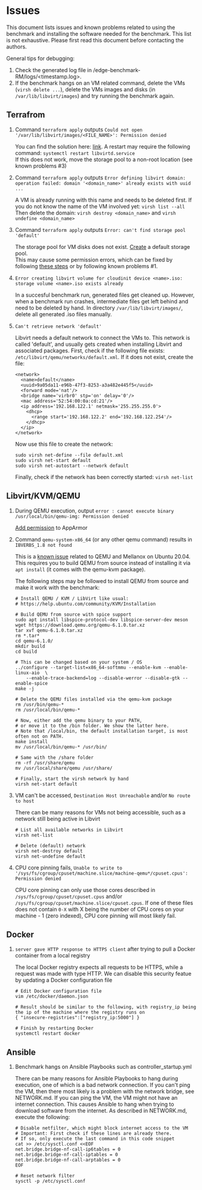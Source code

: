 # Issues
This document lists issues and known problems related to using the benchmark and installing the software needed for the benchmark. This list is not exhaustive. Please first read this document before contacting the authors.

General tips for debugging:
1. Check the generated log file in /edge-benchmark-RM/logs/<timestamp.log>.
2. If the benchmark hangs on an VM related command, delete the VMs (`virsh delete ...`), delete the VMs images and disks (in `/var/lib/libvirt/images`) and try running the benchmark again.

## Terrafrom
1. Command `terraform apply` outputs `Could not open '/var/lib/libvirt/images/<FILE_NAME>': Permission denied`

    You can find the solution here: [link](https://github.com/dmacvicar/terraform-provider-libvirt/commit/22f096d9). A restart may require the following command: `systemctl restart libvirtd.service` <br>
    If this does not work, move the storage pool to a non-root location (see known problems #3)

2. Command `terraform apply` outputs  `Error defining libvirt domain: operation failed: domain '<domain_name>' already exists with uuid ...`

    A VM is already running with this name and needs to be deleted first. If you do not know the name of the VM involved yet: `virsh list --all` <br>
    Then delete the domain: `virsh destroy <domain_name>` and `virsh undefine <domain_name>`

3. Command `terraform apply` outputs `Error: can't find storage pool 'default'`

    The storage pool for VM disks does not exist. [Create](https://serverfault.com/questions/840519/how-to-change-the-default-storage-pool-from-libvirt) a default storage pool. <br>
    This may cause some permission errors, which can be fixed by following [these steps](https://ostechnix.com/solved-cannot-access-storage-file-permission-denied-error-in-kvm-libvirt/) or by following known problems #1.

4. `Error creating libvirt volume for cloudinit device <name>.iso: storage volume <name>.iso exists already`

    In a succesful benchmark run, generated files get cleaned up. However, when a benchmark run crashes, intermediate files get left behind and need to be deleted by hand. In directory `/var/lib/libvirt/images/`, delete all generated .iso files manually.

5. `Can't retrieve network 'default'`

    Libvirt needs a default network to connect the VMs to. This network is called 'default', and usually gets created when installing Libvirt and associated packages. First, check if the following file exists: `/etc/libvirt/qemu/networks/default.xml`. If it does not exist, create the file:
    ```
    <network>
      <name>default</name>
      <uuid>9a05da11-e96b-47f3-8253-a3a482e445f5</uuid>
      <forward mode='nat'/>
      <bridge name='virbr0' stp='on' delay='0'/>
      <mac address='52:54:00:0a:cd:21'/>
      <ip address='192.168.122.1' netmask='255.255.255.0'>
        <dhcp>
          <range start='192.168.122.2' end='192.168.122.254'/>
        </dhcp>
      </ip>
    </network>
    ```
    Now use this file to create the network: 
    ```
    sudo virsh net-define --file default.xml
    sudo virsh net-start default
    sudo virsh net-autostart --network default
    ```
    Finally, check if the network has been correctly started: `virsh net-list`

## Libvirt/KVM/QEMU
1. During QEMU execution, output `error : cannot execute binary /usr/local/bin/qemu-img: Permission denied`
    
    [Add permission](https://github.com/kubevirt/kubevirt/issues/4303#issuecomment-830365183) to AppArmor 

2. Command `qemu-system-x86_64` (or any other qemu command) results in `IBVERBS_1.8 not found`

    This is a [known issue](https://docs.mellanox.com/display/MLNXOFEDv492240/Known%20Issues) related to QEMU and Mellanox on Ubuntu 20.04. This requires you to build QEMU from source instead of installing it via `apt install` (it comes with the qemu-kvm package).

    The following steps may be followed to install QEMU from source and make it work with the benchmark:
    ```
    # Install QEMU / KVM / LibVirt like usual: 
    # https://help.ubuntu.com/community/KVM/Installation

    # Build QEMU from source with spice support
    sudo apt install libspice-protocol-dev libspice-server-dev meson
    wget https://download.qemu.org/qemu-6.1.0.tar.xz
    tar xvf qemu-6.1.0.tar.xz
    rm *.tar*
    cd qemu-6.1.0/
    mkdir build
    cd build

    # This can be changed based on your system / OS
    ../configure --target-list=x86_64-softmmu --enable-kvm --enable-linux-aio  \
        --enable-trace-backend=log --disable-werror --disable-gtk --enable-spice
    make -j 

    # Delete the QEMU files installed via the qemu-kvm package
    rm /usr/bin/qemu-*
    rm /usr/local/bin/qemu-*

    # Now, either add the qemu binary to your PATH, 
    # or move it to the /bin folder. We show the latter here. 
    # Note that /local/bin, the default installation target, is most often not on PATH.
    make install
    mv /usr/local/bin/qemu-* /usr/bin/

    # Same with the /share folder
    rm -rf /usr/share/qemu
    mv /usr/local/share/qemu /usr/share/

    # Finally, start the virsh network by hand
    virsh net-start default
    ```

3. VM can't be accessed, `Destination Host Unreachable` and/or `No route to host`

    There can be many reasons for VMs not being accessible, such as a network still being active in Libvirt
    ```
    # List all available networks in Libvirt
    virsh net-list

    # Delete (default) network
    virsh net-destroy default 
    virsh net-undefine default
    ```

4. CPU core pinning fails, `Unable to write to '/sys/fs/cgroup/cpuset/machine.slice/machine-qemu*/cpuset.cpus': Permission denied`

    CPU core pinning can only use those cores described in `/sys/fs/cgroup/cpuset/cpuset.cpus` and/or `/sys/fs/cgroup/cpuset/machine.slice/cpuset.cpus`.
    If one of these files does not contain `0-X` with X being the number of CPU cores on your machine - 1 (zero indexed), CPU core pinning will most likely fail.


## Docker
1. `server gave HTTP response to HTTPS client` after trying to pull a Docker container from a local registry

    The local Docker registry expects all requests to be HTTPS, while a request was made with type HTTP. We can disable this security featue by updating a Docker configuration file
    ```
    # Edit Docker configuration file
    vim /etc/docker/daemon.json

    # Result should be similar to the following, with registry_ip being the ip of the machine where the registry runs on
    { "insecure-registries":["registry_ip:5000"] }

    # Finish by restarting Docker
    systemctl restart docker
    ```
## Ansible
1. Benchmark hangs on Ansible Playbooks such as controller_startup.yml

    There can be many reasons for Ansible Playbooks to hang during execution, one of which is a bad network connection. If you can't ping the VM, then there most likely is a problem with the network bridge, see NETWORK.md. If you can ping the VM, the VM might not have an internet connection. This causes Ansible to hang when trying to download software from the internet. As described in NETWORK.md, execute the following:
    ```
    # Disable netfilter, which might block internet access to the VM
    # Important: First check if these lines are already there. 
    # If so, only execute the last command in this code snippet
    cat >> /etc/sysctl.conf <<EOF
    net.bridge.bridge-nf-call-ip6tables = 0
    net.bridge.bridge-nf-call-iptables = 0
    net.bridge.bridge-nf-call-arptables = 0
    EOF

    # Reset network filter
    sysctl -p /etc/sysctl.conf
    ```